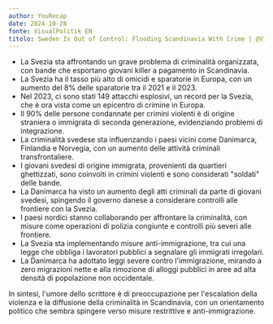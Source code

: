 ```yaml
---
author: YouRecap
date: 2024-10-28
fonte: VisualPolitik EN
titolo: Sweden Is Out of Control: Flooding Scandinavia With Crime | @VisualPolitikEN
---
```


- La Svezia sta affrontando un grave problema di criminalità organizzata, con bande che esportano giovani killer a pagamento in Scandinavia.
- La Svezia ha il tasso più alto di omicidi e sparatorie in Europa, con un aumento del 8% delle sparatorie tra il 2021 e il 2023.
- Nel 2023, ci sono stati 149 attacchi esplosivi, un record per la Svezia, che è ora vista come un epicentro di crimine in Europa.
- Il 90% delle persone condannate per crimini violenti è di origine straniera o immigrata di seconda generazione, evidenziando problemi di integrazione.
- La criminalità svedese sta influenzando i paesi vicini come Danimarca, Finlandia e Norvegia, con un aumento delle attività criminali transfrontaliere.
- I giovani svedesi di origine immigrata, provenienti da quartieri ghettizzati, sono coinvolti in crimini violenti e sono considerati "soldati" delle bande.
- La Danimarca ha visto un aumento degli atti criminali da parte di giovani svedesi, spingendo il governo danese a considerare controlli alle frontiere con la Svezia.
- I paesi nordici stanno collaborando per affrontare la criminalità, con misure come operazioni di polizia congiunte e controlli più severi alle frontiere.
- La Svezia sta implementando misure anti-immigrazione, tra cui una legge che obbliga i lavoratori pubblici a segnalare gli immigrati irregolari.
- La Danimarca ha adottato leggi severe contro l'immigrazione, mirando a zero migrazioni nette e alla rimozione di alloggi pubblici in aree ad alta densità di popolazione non occidentale.

In sintesi, l'umore dello scrittore è di preoccupazione per l'escalation della violenza e la diffusione della criminalità in Scandinavia, con un orientamento politico che sembra spingere verso misure restrittive e anti-immigrazione.
